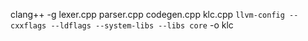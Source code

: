 clang++ -g lexer.cpp parser.cpp codegen.cpp klc.cpp `llvm-config --cxxflags --ldflags --system-libs --libs core` -o klc